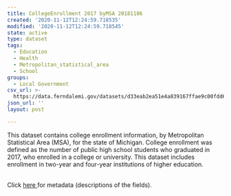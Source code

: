 ```yaml
---
title: CollegeEnrollment 2017 byMSA 20181106
created: '2020-11-12T12:24:59.718535'
modified: '2020-11-12T12:24:59.718545'
state: active
type: dataset
tags:
  - Education
  - Health
  - Metropolitan_statistical_area
  - School
groups:
  - Local Government
csv_url: >-
  https://data.ferndalemi.gov/datasets/d33eab2ea51e4a839167ffae9c00fdd6_0.csv?outSR=%7B%22latestWkid%22%3A2898%2C%22wkid%22%3A2898%7D
json_url: ''
layout: post

---
```

This dataset contains college enrollment information, by Metropolitan Statistical Area (MSA), for the state of Michigan. College enrollment was defined as the number of public high school students who graduated in 2017, who enrolled in a college or university. This dataset includes enrollment in two-year and four-year institutions of higher education. <div><br /></div><div>Click <a href='http://www.datadrivendetroit.org/metadata/CollegeEnrollment_2017_byMSA_Metadata_20181106.xlsx' target='_blank'>here </a>for metadata (descriptions of the fields).<br /></div>
